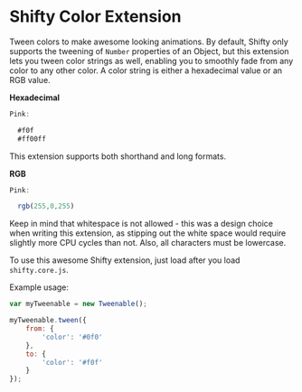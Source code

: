 Shifty Color Extension
===

Tween colors to make awesome looking animations.  By default, Shifty only supports the tweening of `Number` properties of an Object, but this extension lets you tween color strings as well, enabling you to smoothly fade from any color to any other color.  A color string is either a hexadecimal value or an RGB value.

__Hexadecimal__

````javascript
Pink:

  #f0f
  #ff00ff
````

This extension supports both shorthand and long formats.

__RGB__

````javascript
Pink:

  rgb(255,0,255)
````

Keep in mind that whitespace is not allowed - this was a design choice when writing this extension, as stipping out the white space would require slightly more CPU cycles than not.  Also, all characters must be lowercase.

To use this awesome Shifty extension, just load after you load `shifty.core.js`.

Example usage:

````javascript
var myTweenable = new Tweenable();

myTweenable.tween({
	from: {
		'color': '#0f0'
	},
	to: {
		'color': '#f0f'
	}
});
````
